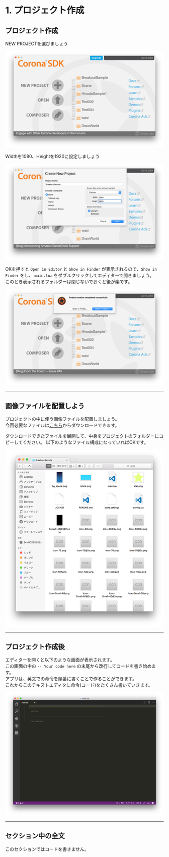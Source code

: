# 1. プロジェクト作成

## プロジェクト作成
NEW PROJECTを選びましょう

![](./image/createBreakoutSample1.png)

Widthを1080、Heightを1920に設定しましょう

![](./image/createBreakoutSample2.png)

OKを押すと `Open in Editor` と `Show in Finder` が表示されるので、`Show in Finder` をし、 `main.lua` をダブルクリックしてエディターで開きましょう。<br />
このとき表示されるフォルダーは閉じないでおくと後が楽です。

![](./image/createBreakoutSample3.png)

- - -

## 画像ファイルを配置しよう
プロジェクトの中に使う画像ファイルを配置しましょう。  
今回必要なファイルは[こちら](http://itnav.jp/derushio/BootCamp/bootcamp-image.zip)からダウンロードできます。  
  
ダウンロードできたファイルを展開して、中身をプロジェクトのフォルダーにコピーしてください。
以下のようなファイル構成になっていればOKです。

![](./image/copyImages.png)

- - -

## プロジェクト作成後
エディターを開くと以下のような画面が表示されます。<br />
この画面の中の `-- Your code here` の末尾から改行してコードを書き始めます。  
アプリは、英文での命令を順番に書くことで作ることができます。  
これからこのテキストエディタに命令(コード)をたくさん書いていきます。

![](./image/writeBreakoutSample1.png)

- - -

## セクション中の全文
このセクションではコードを書きません。